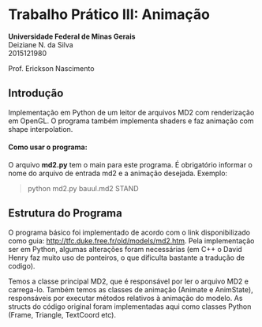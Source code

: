 # Trabalho Prático III: Animação

**Universidade Federal de Minas Gerais**   
Deiziane N. da Silva  
2015121980   
  
Prof. Erickson Nascimento  

## Introdução
Implementação em Python de um leitor de arquivos MD2 com renderização em OpenGL. O programa também implementa shaders e faz animação com shape interpolation.

#### Como usar o programa:
O arquivo **md2.py** tem o main para este programa. É obrigatório informar o nome do arquivo de entrada md2 e a animação desejada. Exemplo:  
> python md2.py bauul.md2 STAND

## Estrutura do Programa
O programa básico foi implementado de acordo com o link disponibilizado como guia: http://tfc.duke.free.fr/old/models/md2.htm. 
Pela implementação ser em Python, algumas alterações foram necessárias (em C++ o David Henry faz muito uso de ponteiros, o que dificulta bastante a tradução de codigo).  

Temos a classe principal MD2, que é responsável por ler o arquivo MD2 e carrega-lo. Também temos as classes de animação (Animate e AnimState), responsáveis por executar métodos relativos à animação do modelo.
  As structs do código original foram implementadas aqui como classes Python (Frame, Triangle, TextCoord etc).

